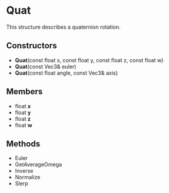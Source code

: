 # Quat #
This structure describes a quaternion rotation.

## Constructors ##
- **Quat**(const float x, const float y, const float z, const float w)
- **Quat**(const Vec3& euler)
- **Quat**(const float angle, const Vec3& axis)

## Members ##
- float **x**
- float **y**
- float **z**
- float **w**

## Methods ##
- Euler
- GetAverageOmega
- Inverse
- Normalize
- Slerp
